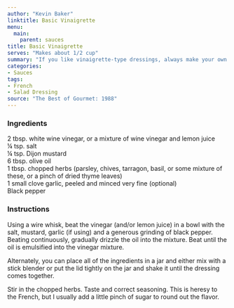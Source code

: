 ```yaml
---
author: "Kevin Baker"
linktitle: Basic Vinaigrette
menu:
  main:
    parent: sauces
title: Basic Vinaigrette
serves: "Makes about 1/2 cup"
summary: "If you like vinaigrette-type dressings, always make your own. It’s absurdly easy, and your dressing will be fresher and brighter than anything you can get from a bottle."
categories:
- Sauces
tags:
- French
- Salad Dressing
source: "The Best of Gourmet: 1988"
---
```

### Ingredients

<div class="ingredient-list">

2 tbsp. white wine vinegar, or a mixture of wine vinegar and lemon juice  
¼ tsp. salt   
¼ tsp. Dijon mustard  
6 tbsp. olive oil  
1 tbsp. chopped herbs (parsley, chives, tarragon, basil, or some mixture of these, or a pinch of dried thyme leaves)  
1 small clove garlic, peeled and minced very fine (optional)  
Black pepper  

</div>

### Instructions
Using a wire whisk, beat the vinegar (and/or lemon juice) in a bowl with the salt, mustard, garlic (if using) and a generous grinding of black pepper.  Beating continuously, gradually drizzle the oil into the mixture. Beat until the oil is emulsified into the vinegar mixture. 

Alternately, you can place all of the ingredients in a jar and either mix with a stick blender or put the lid tightly on the jar and shake it until the dressing comes together.

Stir in the chopped herbs. Taste and correct seasoning. This is heresy to the French, but I usually add a little pinch of sugar to round out the flavor.